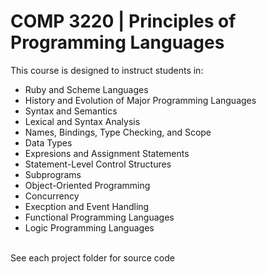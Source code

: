 <h1>COMP 3220 | Principles of Programming Languages</h1>
This course is designed to instruct students in:
<ul>
  <li>Ruby and Scheme Languages</li>
  <li>History and Evolution of Major Programming Languages</li>
  <li>Syntax and Semantics</li>
  <li>Lexical and Syntax Analysis</li>
  <li>Names, Bindings, Type Checking, and Scope</li>
  <li>Data Types</li>
  <li>Expresions and Assignment Statements</li>
  <li>Statement-Level Control Structures</li>
  <li>Subprograms</li>
  <li>Object-Oriented Programming</li>
  <li>Concurrency</li>
  <li>Execption and Event Handling</li>
  <li>Functional Programming Languages</li>
  <li>Logic Programming Languages</li>
</ul><br>
See each project folder for source code
